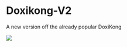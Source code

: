 # Doxikong-V2
A new version off the already popular DoxiKong


![](https://media.giphy.com/media/fZVuY06FTswknrBCt8/giphy.gif)
